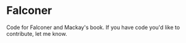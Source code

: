# Falconer

Code for Falconer and Mackay's book. If you have code you'd like to contribute, let me know. 
